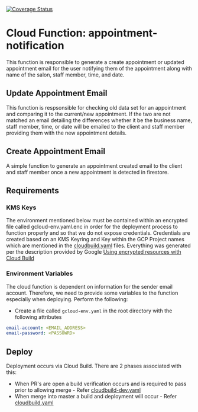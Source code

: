 [![Coverage Status](https://coveralls.io/repos/github/bookit-app/welcome-email-function/badge.svg?branch=master)](https://coveralls.io/github/bookit-app/welcome-email-function?branch=master)

# Cloud Function: appointment-notification

This function is responsible to generate a create appointment or updated appointment email for the user notifying them of the appointment along with name of the salon, staff member, time, and date.

## Update Appointment Email

This function is respsonsible for checking old data set for an appointment and comparing it to the current/new appointment. If the two are not matched an email detailing the differences whether it be the business name, staff member, time, or date will be emailed to the client and staff member providing them with the new appointment details.

## Create Appointment Email

A simple function to generate an appointment created email to the client and staff member once a new appointment is detected in firestore. 

## Requirements

### KMS Keys

The environment mentioned below must be contained within an encrypted file called gcloud-env.yaml.enc in order for the deployment process to function properly and so that we do not expose credentials. Credentials are created based on an KMS Keyring and Key within the GCP Project names which are mentioned in the [cloudbuild.yaml](/cloudbuild.yaml) files. Everything was generated per the description provided by Google [Using encrypted resources with Cloud Build](https://cloud.google.com/cloud-build/docs/securing-builds/use-encrypted-secrets-credentials?authuser=1)

### Environment Variables

The cloud function is dependent on information for the sender email account. Therefore, we need to provide some variables to the function especially when deploying. Perform the following:

* Create a file called `gcloud-env.yaml` in the root directory with the following attributes

```yaml
email-account: <EMAIL_ADDRESS>
email-password: <PASSOWRD>
```




## Deploy

Deployment occurs via Cloud Build. There are 2 phases associated with this:

- When PR's are open a build verification occurs and is required to pass prior to allowing merge - Refer [cloudbuild-dev.yaml](/cloudbuild-dev.yaml)
- When merge into master a build and deployment will occur - Refer [cloudbuild.yaml](/cloudbuild.yaml)
